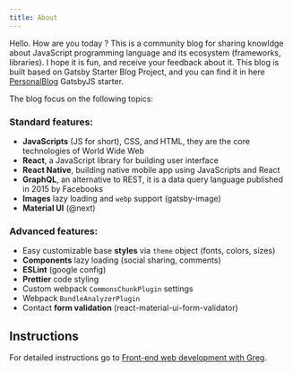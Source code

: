 ```yaml
---
title: About
---
```


Hello. How are you today ? This is a community blog for sharing knowldge about JavaScript programming language and its ecosystem (frameworks, libraries). I hope it is fun, and receive your feedback about it. This blog is built based on Gatsby Starter Blog Project, and you can find it in here [PersonalBlog](https://github.com/greglobinski/gatsby-starter-personal-blog) GatsbyJS starter.

The blog focus on the following topics:

### Standard features:

* **JavaScripts** (JS for short), CSS, and HTML, they are the core technologies of World Wide Web
* **React**, a JavaScript library for building user interface
* **React Native**, building native mobile app using JavaScripts and React
* **GraphQL**, an alternative to REST, it is a data query language published in 2015 by Facebooks
* **Images** lazy loading and `webp` support (gatsby-image)
* **Material UI** (@next)

### Advanced features:

* Easy customizable base **styles** via `theme` object (fonts, colors, sizes)
* **Components** lazy loading (social sharing, comments)
* **ESLint** (google config)
* **Prettier** code styling
* Custom webpack `CommonsChunkPlugin` settings
* Webpack `BundleAnalyzerPlugin`
* Contact **form validation** (react-material-ui-form-validator)

## Instructions

For detailed instructions go to [Front-end web development with Greg](https://dev.greglobinski.com/gatsby-starter-personal-blog/).
